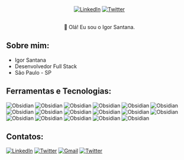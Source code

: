 

<div align="center">
    <a href="https://www.linkedin.com/in/igor-santanaa/" target="_blank"><img src="https://img.shields.io/badge/linkedin-%23593d88.svg?style=for-the-badge&logo=linkedin&logoColor=white" alt="LinkedIn"></a>
    <a href="https://twitter.com/igorhkd" target="_blank"><img src="https://img.shields.io/badge/twitter-%23593d88.svg?style=for-the-badge&logo=twitter&logoColor=white" alt="Twitter"></a>
</div>
<br>
<p align="center">👋 Olá! Eu sou o Igor Santana.</p>

## Sobre mim:
- Igor Santana
- Desenvolvedor Full Stack
- São Paulo - SP

## Ferramentas e Tecnologias:

![Obsidian](https://img.shields.io/badge/javascript-%23593d88.svg?style=for-the-badge&logo=javascript&logoColor=white)
![Obsidian](https://img.shields.io/badge/typescript-%23593d88.svg?style=for-the-badge&logo=typescript&logoColor=white)
![Obsidian](https://img.shields.io/badge/react-%23593d88.svg?style=for-the-badge&logo=react&logoColor=white)
![Obsidian](https://img.shields.io/badge/react_native-%23593d88.svg?style=for-the-badge&logo=react&logoColor=white)
![Obsidian](https://img.shields.io/badge/node_js-%23593d88.svg?style=for-the-badge&logo=node.js&logoColor=white)
![Obsidian](https://img.shields.io/badge/nest_js-%23593d88.svg?style=for-the-badge&logo=nestjs&logoColor=white)
![Obsidian](https://img.shields.io/badge/next-%23593d88.svg?style=for-the-badge&logo=next.js&logoColor=white)
![Obsidian](https://img.shields.io/badge/html5-%23593d88.svg?style=for-the-badge&logo=html5&logoColor=white)
![Obsidian](https://img.shields.io/badge/css3-%23593d88.svg?style=for-the-badge&logo=css3&logoColor=white)
![Obsidian](https://img.shields.io/badge/jest-%23593d88.svg?style=for-the-badge&logo=jest&logoColor=white)
![Obsidian](https://img.shields.io/badge/tailwind_cSS-%23593d88.svg?style=for-the-badge&logo=tailwindcSS&logoColor=white)
![Obsidian](https://img.shields.io/badge/storybook-%23593d88.svg?style=for-the-badge&logo=storybook&logoColor=white)
![Obsidian](https://img.shields.io/badge/sass-%23593d88.svg?style=for-the-badge&logo=sass&logoColor=white)
![Obsidian](https://img.shields.io/badge/git-%23593d88.svg?style=for-the-badge&logo=git&logoColor=white)
![Obsidian](https://img.shields.io/badge/styled_components-%23593d88.svg?style=for-the-badge&logo=Styled-Components&logoColor=white)
![Obsidian](https://img.shields.io/badge/postgres-%23593d88.svg?style=for-the-badge&logo=postgresql&logoColor=white)
![Obsidian](https://img.shields.io/badge/visual_studio_code-%23593d88.svg?style=for-the-badge&logo=visual-studio&logoColor=white)

## Contatos:

<a href="https://www.linkedin.com/in/igor-santanaa/" target="_blank"><img src="https://img.shields.io/badge/linkedin-%23593d88.svg?style=for-the-badge&logo=linkedin&logoColor=white" alt="LinkedIn"></a>
<a href="https://twitter.com/igorhkd" target="_blank"><img src="https://img.shields.io/badge/twitter-%23593d88.svg?style=for-the-badge&logo=twitter&logoColor=white" alt="Twitter"></a>
<a href="mailto:igor.santanahkd@gmail.com"><img src="https://img.shields.io/badge/gmail-%23593d88.svg?style=for-the-badge&logo=gmail&logoColor=white" alt="Gmail"></a>
<a href="#" target="_blank"><img src="https://img.shields.io/badge/discord-%23593d88.svg?style=for-the-badge&logo=discord&logoColor=white" alt="Twitter"></a>
